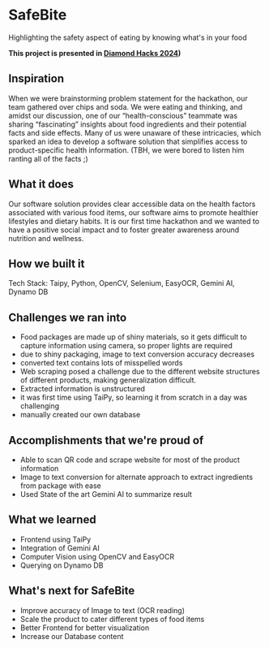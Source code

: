 # SafeBite
Highlighting the safety aspect of eating by knowing what's in your food

<b>This project is presented in [Diamond Hacks 2024]([url](https://www.ncsudiamondhacks.com)))</b>

## Inspiration
When we were brainstorming problem statement for the hackathon, our team gathered over chips and soda. We were eating and thinking, and amidst our discussion, one of our “health-conscious” teammate was sharing “fascinating” insights about food ingredients and their potential facts and side effects. Many of us were unaware of these intricacies, which sparked an idea to develop a software solution that simplifies access to product-specific health information. (TBH, we were bored to listen him ranting all of the facts ;) 


## What it does
Our software solution provides clear accessible data on the health factors associated with various food items, our software aims to promote healthier lifestyles and dietary habits. It is our first time hackathon and we wanted to have a positive social impact and to foster greater awareness around nutrition and wellness.


## How we built it
Tech Stack: Taipy, Python, OpenCV, Selenium, EasyOCR, Gemini AI, Dynamo DB


## Challenges we ran into
- Food packages are made up of shiny materials, so it gets difficult to capture information using camera, so proper lights are required
- due to shiny packaging, image to text conversion accuracy decreases
- converted text contains lots of misspelled words
- Web scraping posed a challenge due to the different website structures of different products, making generalization difficult.
- Extracted information is unstructured
- it was first time using TaiPy, so learning it from scratch in a day was challenging
- manually created our own database


## Accomplishments that we're proud of
- Able to scan QR code and scrape website for most of the product information
- Image to text conversion for alternate approach to extract ingredients from package with ease
- Used State of the art Gemini AI to summarize result


## What we learned
- Frontend using TaiPy
- Integration of Gemini AI
- Computer Vision using OpenCV and EasyOCR
- Querying on Dynamo DB 


## What's next for SafeBite
- Improve accuracy of Image to text (OCR reading)
- Scale the product to cater different types of food items
- Better Frontend for better visualization
- Increase our Database content
